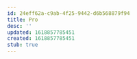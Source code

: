 ```yaml
---
id: 24eff62a-c9ab-4f25-9442-d6b568879f94
title: Pro
desc: ''
updated: 1618857785451
created: 1618857785451
stub: true
---
```


